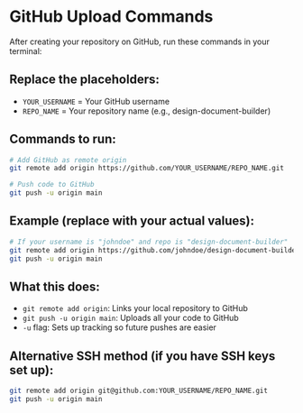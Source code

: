 # GitHub Upload Commands

After creating your repository on GitHub, run these commands in your terminal:

## Replace the placeholders:
- `YOUR_USERNAME` = Your GitHub username
- `REPO_NAME` = Your repository name (e.g., design-document-builder)

## Commands to run:

```bash
# Add GitHub as remote origin
git remote add origin https://github.com/YOUR_USERNAME/REPO_NAME.git

# Push code to GitHub
git push -u origin main
```

## Example (replace with your actual values):
```bash
# If your username is "johndoe" and repo is "design-document-builder"
git remote add origin https://github.com/johndoe/design-document-builder.git
git push -u origin main
```

## What this does:
- `git remote add origin`: Links your local repository to GitHub
- `git push -u origin main`: Uploads all your code to GitHub
- `-u` flag: Sets up tracking so future pushes are easier

## Alternative SSH method (if you have SSH keys set up):
```bash
git remote add origin git@github.com:YOUR_USERNAME/REPO_NAME.git
git push -u origin main
